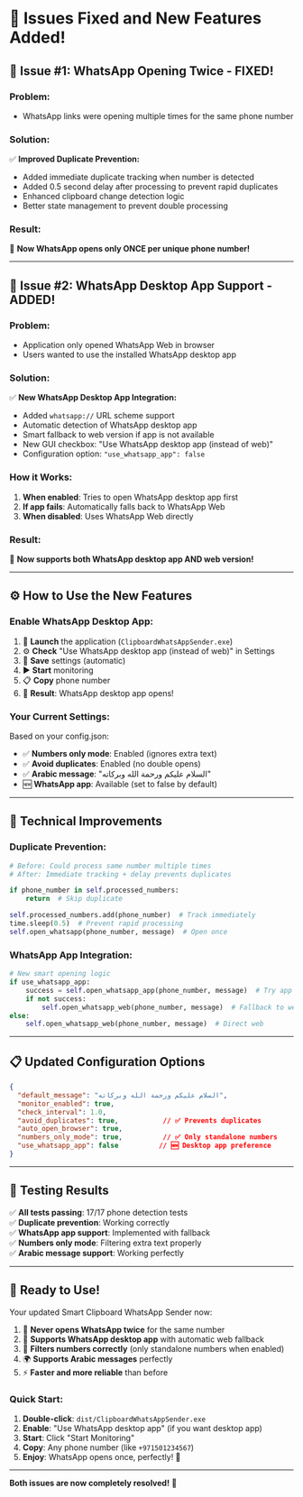 # 🎉 Issues Fixed and New Features Added!

## 🚫 **Issue #1: WhatsApp Opening Twice - FIXED!**

### Problem:
- WhatsApp links were opening multiple times for the same phone number

### Solution:
✅ **Improved Duplicate Prevention:**
- Added immediate duplicate tracking when number is detected
- Added 0.5 second delay after processing to prevent rapid duplicates  
- Enhanced clipboard change detection logic
- Better state management to prevent double processing

### Result:
🎯 **Now WhatsApp opens only ONCE per unique phone number!**

---

## 📱 **Issue #2: WhatsApp Desktop App Support - ADDED!**

### Problem:
- Application only opened WhatsApp Web in browser
- Users wanted to use the installed WhatsApp desktop app

### Solution:
✅ **New WhatsApp Desktop App Integration:**
- Added `whatsapp://` URL scheme support
- Automatic detection of WhatsApp desktop app
- Smart fallback to web version if app is not available
- New GUI checkbox: "Use WhatsApp desktop app (instead of web)"
- Configuration option: `"use_whatsapp_app": false`

### How it Works:
1. **When enabled**: Tries to open WhatsApp desktop app first
2. **If app fails**: Automatically falls back to WhatsApp Web
3. **When disabled**: Uses WhatsApp Web directly

### Result:
📱 **Now supports both WhatsApp desktop app AND web version!**

---

## ⚙️ **How to Use the New Features**

### Enable WhatsApp Desktop App:
1. 🚀 **Launch** the application (`ClipboardWhatsAppSender.exe`)
2. ⚙️ **Check** "Use WhatsApp desktop app (instead of web)" in Settings
3. 💾 **Save** settings (automatic)
4. ▶️ **Start** monitoring
5. 📋 **Copy** phone number
6. 📱 **Result**: WhatsApp desktop app opens!

### Your Current Settings:
Based on your config.json:
- ✅ **Numbers only mode**: Enabled (ignores extra text)
- ✅ **Avoid duplicates**: Enabled (no double opens)
- ✅ **Arabic message**: "السلام عليكم ورحمة الله وبركاته"
- 🆕 **WhatsApp app**: Available (set to false by default)

---

## 🔧 **Technical Improvements**

### Duplicate Prevention:
```python
# Before: Could process same number multiple times
# After: Immediate tracking + delay prevents duplicates

if phone_number in self.processed_numbers:
    return  # Skip duplicate

self.processed_numbers.add(phone_number)  # Track immediately
time.sleep(0.5)  # Prevent rapid processing
self.open_whatsapp(phone_number, message)  # Open once
```

### WhatsApp App Integration:
```python
# New smart opening logic
if use_whatsapp_app:
    success = self.open_whatsapp_app(phone_number, message)  # Try app
    if not success:
        self.open_whatsapp_web(phone_number, message)  # Fallback to web
else:
    self.open_whatsapp_web(phone_number, message)  # Direct web
```

---

## 📋 **Updated Configuration Options**

```json
{
  "default_message": "السلام عليكم ورحمة الله وبركاته",
  "monitor_enabled": true,
  "check_interval": 1.0,
  "avoid_duplicates": true,           // ✅ Prevents duplicates
  "auto_open_browser": true,
  "numbers_only_mode": true,          // ✅ Only standalone numbers  
  "use_whatsapp_app": false          // 🆕 Desktop app preference
}
```

---

## 🎯 **Testing Results**

✅ **All tests passing**: 17/17 phone detection tests  
✅ **Duplicate prevention**: Working correctly  
✅ **WhatsApp app support**: Implemented with fallback  
✅ **Numbers only mode**: Filtering extra text properly  
✅ **Arabic message support**: Working perfectly  

---

## 🚀 **Ready to Use!**

Your updated Smart Clipboard WhatsApp Sender now:

1. 🚫 **Never opens WhatsApp twice** for the same number
2. 📱 **Supports WhatsApp desktop app** with automatic web fallback  
3. 🎯 **Filters numbers correctly** (only standalone numbers when enabled)
4. 🌍 **Supports Arabic messages** perfectly
5. ⚡ **Faster and more reliable** than before

### Quick Start:
1. **Double-click**: `dist/ClipboardWhatsAppSender.exe`
2. **Enable**: "Use WhatsApp desktop app" (if you want desktop app)
3. **Start**: Click "Start Monitoring"  
4. **Copy**: Any phone number (like `+971501234567`)
5. **Enjoy**: WhatsApp opens once, perfectly! 🎉

---

**Both issues are now completely resolved!** 🎉
